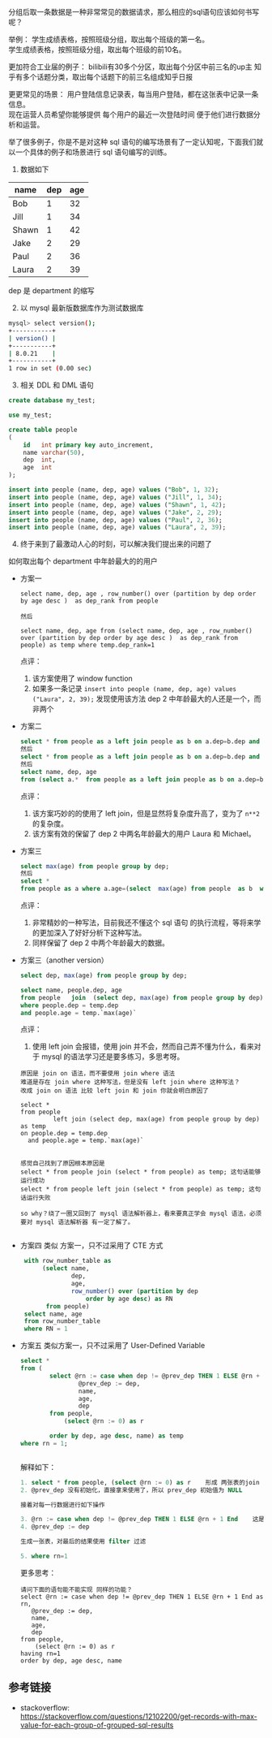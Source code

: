 分组后取一条数据是一种非常常见的数据请求，那么相应的sql语句应该如何书写呢？

举例：
学生成绩表格，按照班级分组，取出每个班级的第一名。  
学生成绩表格，按照班级分组，取出每个班级的前10名。  

更加符合工业届的例子：
bilibili有30多个分区，取出每个分区中前三名的up主
知乎有多个话题分类，取出每个话题下的前三名组成知乎日报

更更常见的场景：
用户登陆信息记录表，每当用户登陆，都在这张表中记录一条信息。  
现在运营人员希望你能够提供 每个用户的最近一次登陆时间 便于他们进行数据分析和运营。

举了很多例子，你是不是对这种 sql 语句的编写场景有了一定认知呢，下面我们就以一个具体的例子和场景进行 sql 语句编写的训练。

1. 数据如下  

| name | dep | age |  
| ---    | ---   |--- |
| Bob  | 1     | 32  |
| Jill | 1     | 34  |
| Shawn| 1     | 42  |
| Jake | 2     | 29  |
| Paul | 2     | 36  |
| Laura| 2     | 39  |

dep 是 department 的缩写

2. 以 mysql 最新版数据库作为测试数据库
```bash
mysql> select version();
+-----------+
| version() |
+-----------+
| 8.0.21    |
+-----------+
1 row in set (0.00 sec)
```
3. 相关 DDL 和 DML 语句
```sql
create database my_test;

use my_test;

create table people
(
    id   int primary key auto_increment,
    name varchar(50),
    dep  int,
    age  int
);

insert into people (name, dep, age) values ("Bob", 1, 32);
insert into people (name, dep, age) values ("Jill", 1, 34);
insert into people (name, dep, age) values ("Shawn", 1, 42);
insert into people (name, dep, age) values ("Jake", 2, 29);
insert into people (name, dep, age) values ("Paul", 2, 36);
insert into people (name, dep, age) values ("Laura", 2, 39);
```

4. 终于来到了最激动人心的时刻，可以解决我们提出来的问题了

如何取出每个 department 中年龄最大的的用户
- 方案一
    ```
    select name, dep, age , row_number() over (partition by dep order by age desc )  as dep_rank from people

    然后

    select name, dep, age from (select name, dep, age , row_number() over (partition by dep order by age desc )  as dep_rank from people) as temp where temp.dep_rank=1

    ```

    点评：
    1. 该方案使用了 window function
    2. 如果多一条记录 `insert into people (name, dep, age) values ("Laura", 2, 39);` 发现使用该方法 dep 2 中年龄最大的人还是一个，而非两个

- 方案二
    ```sql
    select * from people as a left join people as b on a.dep=b.dep and a.age < b.age;
    然后
    select * from people as a left join people as b on a.dep=b.dep and a.age < b.age where b.age is null;
    然后
    select name, dep, age
    from (select a.*  from people as a left join people as b on a.dep=b.dep and a.age < b.age where b.age is null) as temp;
    ```
    
    点评：
    1. 该方案巧妙的的使用了 left join，但是显然将复杂度升高了，变为了 `n**2` 的复杂度。
    2. 该方案有效的保留了 dep 2 中两名年龄最大的用户 Laura 和 Michael。

- 方案三
    ```sql
    select max(age) from people group by dep;
    然后
    select *
    from people as a where a.age=(select  max(age) from people  as b  where a.dep=b.dep group by dep);
    ```
    
    点评：
    1. 非常精妙的一种写法，目前我还不懂这个 sql 语句 的执行流程，等将来学的更加深入了好好分析下这种写法。
    2. 同样保留了 dep 2 中两个年龄最大的数据。
    
- 方案三（another version）
    ```sql
    select dep, max(age) from people group by dep;

    select name, people.dep, age
    from people   join  (select dep, max(age) from people group by dep) as temp
    where people.dep = temp.dep
    and people.age = temp.`max(age)`
    ```
    
    点评：
    1. 使用 left join 会报错，使用 join 并不会，然而自己弄不懂为什么，看来对于 mysql 的语法学习还是要多练习，多思考呀。
    ```
    原因是 join on 语法，而不要使用 join where 语法  
    难道是存在 join where 这种写法，但是没有 left join where 这种写法？
    改成 join on 语法 比较 left join 和 join 你就会明白原因了
    
    select *
    from people
             left join (select dep, max(age) from people group by dep) as temp
    on people.dep = temp.dep
      and people.age = temp.`max(age)`
    

    感觉自己找到了原因根本原因是
    select * from people join (select * from people) as temp; 这句话能够运行成功
    select * from people left join (select * from people) as temp; 这句话运行失败

    so why？绕了一圈又回到了 mysql 语法解析器上，看来要真正学会 mysql 语法，必须要对 mysql 语法解析器 有一定了解了。


    ```

- 方案四
    类似 方案一，只不过采用了 CTE 方式
   ```sql
    with row_number_table as
         (select name,
                 dep,
                 age,
                 row_number() over (partition by dep
                     order by age desc) as RN
          from people)
    select name, age
    from row_number_table
    where RN = 1
   ``` 

- 方案五
    类似方案一，只不过采用了 User-Defined Variable
    ```sql
    select *
    from (
            select @rn := case when dep != @prev_dep THEN 1 ELSE @rn + 1 End as rn,
                    @prev_dep := dep,
                    name,
                    age,
                    dep
            from people,
                (select @rn := 0) as r

            order by dep, age desc, name) as temp
    where rn = 1;



    ```
    解释如下：
    ```sql
    1. select * from people, (select @rn := 0) as r    形成 两张表的join
    2. @prev_dep 没有初始化，直接拿来使用了，所以 prev_dep 初始值为 NULL

    接着对每一行数据进行如下操作

    3. @rn := case when dep != @prev_dep THEN 1 ELSE @rn + 1 End    这是个三元表达式
    4. @prev_dep := dep

    生成一张表，对最后的结果使用 filter 过滤

    5. where rn=1


    ```
    
    更多思考：
    ```
    请问下面的语句能不能实现 同样的功能？
    select @rn := case when dep != @prev_dep THEN 1 ELSE @rn + 1 End as rn,
       @prev_dep := dep,
       name,
       age,
       dep
    from people,
        (select @rn := 0) as r
    having rn=1
    order by dep, age desc, name
    ```
    
## 参考链接
- stackoverflow:   
https://stackoverflow.com/questions/12102200/get-records-with-max-value-for-each-group-of-grouped-sql-results


